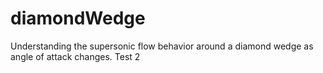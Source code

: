 # diamondWedge
Understanding the supersonic flow behavior around a diamond wedge as angle of attack changes.
Test 2